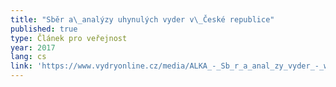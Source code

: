 ```yaml
---
title: "Sběr a\_analýzy uhynulých vyder v\_České republice"
published: true
type: Článek pro veřejnost
year: 2017
lang: cs
link: 'https://www.vydryonline.cz/media/ALKA_-_Sb_r_a_anal_zy_vyder_-_web.pdf'
---
```

